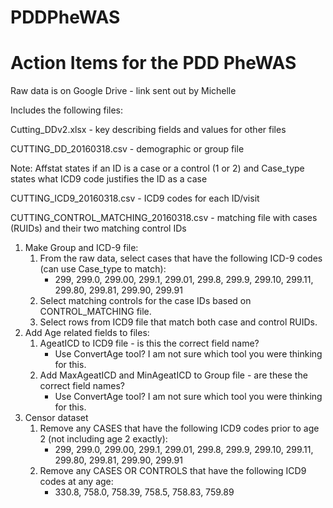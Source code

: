 # PDDPheWAS

# Action Items for the PDD PheWAS

Raw data is on Google Drive - link sent out by Michelle

Includes the following files:

Cutting_DDv2.xlsx - key describing fields and values for other files

CUTTING_DD_20160318.csv - demographic or group file

Note: Affstat states if an ID is a case or a control (1 or 2) and Case_type states what ICD9 code justifies the ID as a case

CUTTING_ICD9_20160318.csv - ICD9 codes for each ID/visit

CUTTING_CONTROL_MATCHING_20160318.csv - matching file with cases (RUIDs) and their two matching control IDs

1. Make Group and ICD-9 file:
    1. From the raw data, select cases that have the following ICD-9 codes (can use Case_type to match): 
    	- 299, 299.0, 299.00, 299.1, 299.01, 299.8, 299.9, 299.10, 299.11, 299.80, 299.81, 299.90, 299.91
    2. Select matching controls for the case IDs based on CONTROL_MATCHING file.
    3. Select rows from ICD9 file that match both case and control RUIDs.
2. Add Age related fields to files:
    1. AgeatICD to ICD9 file - is this the correct field name?
        - Use ConvertAge tool? I am not sure which tool you were thinking for this.
    2. Add MaxAgeatICD and MinAgeatICD to Group file - are these the correct field names?
        - Use ConvertAge tool? I am not sure which tool you were thinking for this.
4. Censor dataset
    1. Remove any CASES that have the following ICD9 codes prior to age 2 (not including age 2 exactly):
        - 299, 299.0, 299.00, 299.1, 299.01, 299.8, 299.9, 299.10, 299.11, 299.80, 299.81, 299.90, 299.91
    2. Remove any CASES OR CONTROLS that have the following ICD9 codes at any age:
        - 330.8, 758.0, 758.39, 758.5, 758.83, 759.89
